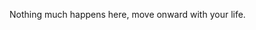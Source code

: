 Nothing much happens here, move onward with your life.

<!--Kinda inactive user, I don't do much.
YT: https://www.youtube.com/channel/UCD40LTLLH0dYMa9i11DoJxA 
(Inactive for the time being may re-brand in the near future.)
Discord: Idkbuster40#2938
(dms closed for the time being.) -->

<!---
Idkbuster40/Idkbuster40 is a ✨ special ✨ repository because its `README.md` (this file) appears on your GitHub profile.
You can click the Preview link to take a look at your changes.
--->
